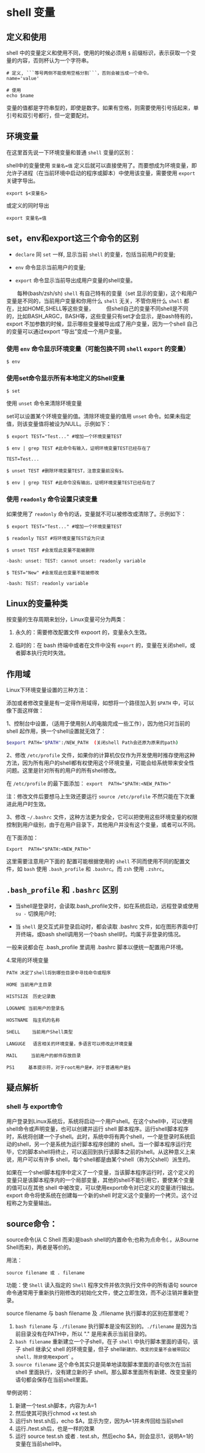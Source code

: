 # shell 变量

## 定义和使用

shell 中的变量定义和使用不同，使用的时候必须用 `$` 前缀标识，表示获取一个变量的内容，否则杯认为一个字符串。

```shell
# 定义, ```等号两侧不能使用空格分割```，否则会被当成一个命令。
name='value'

# 使用
echo $name

```

变量的值都是字符串型的，即使是数字。如果有空格，则需要使用引号括起来，单引号和双引号都行，但一定要配对。


## 环境变量

在这里首先说一下环境变量和普通 `shell` 变量的区别：

shell中的变量使用 `变量名=值` 定义后就可以直接使用了。而要想成为环境变量，即允许子进程（在当前环境中启动的程序或脚本）中使用该变量，需要使用 `export` 关键字导出。

```shell
export $<变量名>
```

或定义的同时导出

```shell
export 变量名=值
```


## set，env和export这三个命令的区别

- `declare` 同 `set` 一样, 显示当前 `shell` 的变量，包括当前用户的变量;

- `env` 命令显示当前用户的变量;

- `export` 命令显示当前导出成用户变量的shell变量。


　　每种(bash/zsh/sh) `shell` 有自己特有的变量（set 显示的变量)，这个和用户变量是不同的，当前用户变量和你用什么 `shell` 无关，不管你用什么 `shell` 都在，比如HOME,SHELL等这些变量，
　　但shell自己的变量不同shell是不同的，比如BASH_ARGC，BASH等，这些变量只有set才会显示，是bash特有的，export 不加参数的时候，显示哪些变量被导出成了用户变量，因为一个shell 自己的变量可以通过export “导出”变成一个用户变量。


### 使用 `env` 命令显示环境变量（可能包换不同 `shell` `export` 的变量）

```shell
$ env
```


### 使用set命令显示所有本地定义的Shell变量

```shell
$ set 
```

使用 `unset` 命令来清除环境变量

set可以设置某个环境变量的值。清除环境变量的值用 `unset` 命令。如果未指定值，则该变量值将被设为NULL。示例如下：

```shell
$ export TEST="Test..." #增加一个环境变量TEST

$ env | grep TEST #此命令有输入，证明环境变量TEST已经存在了

TEST=Test...

$ unset TEST #删除环境变量TEST，注意变量前没有$。

$ env | grep TEST #此命令没有输出，证明环境变量TEST已经存在了
```

### 使用 `readonly` 命令设置只读变量

如果使用了 `readonly` 命令的话，变量就不可以被修改或清除了。示例如下：

```shell
$ export TEST="Test..." #增加一个环境变量TEST

$ readonly TEST #将环境变量TEST设为只读

$ unset TEST #会发现此变量不能被删除

-bash: unset: TEST: cannot unset: readonly variable

$ TEST="New" #会发现此也变量不能被修改

-bash: TEST: readonly variable
```


## Linux的变量种类

按变量的生存周期来划分，Linux变量可分为两类：

1. 永久的：需要修改配置文件 expoort 的，变量永久生效。

2. 临时的：在 bash 终端中或者在文件中没有 `export` 的，变量在关闭shell，或者脚本执行完时失效。



## 作用域

Linux下环境变量设置的三种方法：

添加或者修改变量是有一定得作用域得，如想将一个路径加入到 `$PATH` 中，可以像下面这样做：

1、控制台中设置，（适用于使用别人的电脑完成一些工作），因为他只对当前的shell 起作用，换一个shell设置就无效了：

```bash
$export PATH="$PATH":/NEW_PATH  (关闭shell Path会还原为原来的path)
```


2、修改 `/etc/profile` 文件，如果你的计算机仅仅作为开发使用时推存使用这种方法，因为所有用户的shell都有权使用这个环境变量，可能会给系统带来安全性问题。这里是针对所有的用户的所有shell修改。

在 `/etc/profile` 的最下面添加： `export  PATH="$PATH:<NEW_PATH>"`


注：修改文件后要想马上生效还要运行 `source /etc/profile` 不然只能在下次重进此用户时生效。



3、修改 `~/.bashrc` 文件，这种方法更为安全，它可以把使用这些环境变量的权限控制到用户级别，由于在用户目录下，其他用户并没有这个变量，或者可以不同。

在下面添加：

```shell
Export  PATH="$PATH:<NEW_PATH>"
```

这里需要注意用户下面的 配置可能根据使用的 `shell` 不同而使用不同的配置文件，如 `bash` 使用 `.bash_profile` 和 `.bashrc`。而 `zsh` 使用 `.zshrc`。


## `.bash_profile` 和 `.bashrc` 区别

- 当shell是登录时，会读取.bash_profile文件，如在系统启动，远程登录或使用 `su -` 切换用户时;

- 当 `shell` 是交互式非登录启动时，都会读取 .bashrc 文件，如在图形界面中打开终端，或bash shell调用另一个bash shell时。均属于非登录的情况。

一般来说都会在 .bash_profile 里调用 .bashrc 脚本以便统一配置用户环境。


4.常用的环境变量

```
PATH 决定了shell将到哪些目录中寻找命令或程序

HOME 当前用户主目录

HISTSIZE　历史记录数

LOGNAME 当前用户的登录名

HOSTNAME　指主机的名称

SHELL 　　当前用户Shell类型

LANGUGE 　语言相关的环境变量，多语言可以修改此环境变量

MAIL　　　当前用户的邮件存放目录

PS1　　　基本提示符，对于root用户是#，对于普通用户是$
```


## 疑点解析

### shell 与 export命令

用户登录到Linux系统后，系统将启动一个用户shell。在这个shell中，可以使用shell命令或声明变量，也可以创建并运行 shell 脚本程序。运行shell脚本程序时，系统将创建一个子shell。此时，系统中将有两个shell，一个是登录时系统启动的shell，另一个是系统为运行脚本程序创建的 shell。当一个脚本程序运行完毕，它的脚本shell将终止，可以返回到执行该脚本之前的shell。从这种意义上来说，用户可以有许多 shell，每个shell都是由某个shell（称为父shell）派生的。
 
如果在一个shell脚本程序中定义了一个变量，当该脚本程序运行时，这个定义的变量只是该脚本程序内的一个局部变量，其他的shell不能引用它，要使某个变量的值可以在其他 shell 中被改变，可以使用export命令对已定义的变量进行输出。 export 命令将使系统在创建每一个新的shell 时定义这个变量的一个拷贝。这个过程称之为变量输出。




## source命令：

source命令(从 C Shell 而来)是bash shell的内置命令;也称为点命令(.，从Bourne Shell而来)，两者是等价的。

用法：

```shell
source filename 或 . filename
```

功能：使 `Shell` 读入指定的 `Shell` 程序文件并依次执行文件中的所有语句
source命令通常用于重新执行刚修改的初始化文件，使之立即生效，而不必注销并重新登录。


source filename 与 bash filename 及 ./filename 执行脚本的区别在那里呢？

1. `bash filename` 与 `./filename` 执行脚本是没有区别的。`./filename` 是因为当前目录没有在PATH中，所以 "." 是用来表示当前目录的。
2. `bash filename` 重新建立一个子shell，在子 `shell` 中执行脚本里面的语句，该子 shell 继承父 shell 的环境变量，但子 shell` 新建的、改变的变量不会被带回父shell，除非使用 `export` 。
3. `source filename` 这个命令其实只是简单地读取脚本里面的语句依次在当前 shell 里面执行，没有建立新的子 shell。那么脚本里面所有新建、改变变量的语句都会保存在当前shell里面。


举例说明：

1. 新建一个test.sh脚本，内容为:A=1
2. 然后使其可执行chmod +x test.sh
3. 运行sh test.sh后，echo $A，显示为空，因为A=1并未传回给当前shell
4. 运行./test.sh后，也是一样的效果
5. 运行 source test.sh 或者 . test.sh，然后echo $A，则会显示1，说明A=1的变量在当前shell中。
